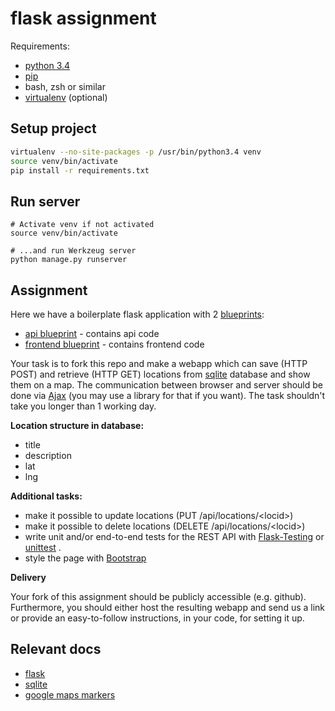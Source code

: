 # flask assignment

Requirements:
- [python 3.4](https://docs.python.org/3/)
- [pip](https://pip.pypa.io/en/latest/index.html)
- bash, zsh or similar
- [virtualenv](https://virtualenv.pypa.io/en/latest/) (optional)

## Setup project
```bash
virtualenv --no-site-packages -p /usr/bin/python3.4 venv
source venv/bin/activate
pip install -r requirements.txt
```

## Run server
```
# Activate venv if not activated
source venv/bin/activate

# ...and run Werkzeug server
python manage.py runserver
```

## Assignment

Here we have a boilerplate flask application with 2 [blueprints](http://flask.pocoo.org/docs/0.10/blueprints/):
- [api blueprint](app/api/__init__.py) - contains api code
- [frontend blueprint](app/frontend/__init__.py) - contains frontend code


 Your task is to fork this repo and make a webapp which can save (HTTP POST) and retrieve (HTTP GET) locations from [sqlite](https://www.sqlite.org/) database and show them on a map. The communication between browser and server should be done via [Ajax](https://developer.mozilla.org/en/docs/AJAX) (you may use a library for that if you want). The task shouldn't take you longer than 1 working day.

**Location structure in database:**
- title
- description
- lat
- lng

**Additional tasks:**
- make it possible to update locations (PUT /api/locations/&lt;locid&gt;)
- make it possible to delete locations (DELETE /api/locations/&lt;locid&gt;)
- write unit and/or end-to-end tests for the REST API with [Flask-Testing](https://pythonhosted.org/Flask-Testing/) or [unittest](https://docs.python.org/3/library/unittest.html) .
- style the page with [Bootstrap](http://getbootstrap.com/)

**Delivery**

Your fork of this assignment should be publicly accessible (e.g. github). Furthermore, you should either host the resulting webapp and send us a link or provide an easy-to-follow instructions, in your code, for setting it up.

## Relevant docs
- [flask](http://flask.pocoo.org/)
- [sqlite](https://docs.python.org/3.4/library/sqlite3.html)
- [google maps markers](https://developers.google.com/maps/documentation/javascript/markers)
